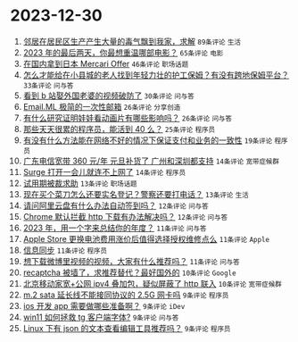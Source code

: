 # 2023-12-30

1. [邻居在居民区生产产生大量的毒气飘到我家，求解](https://www.v2ex.com/t/1004569) `89条评论` `生活`
1. [2023 年的最后两天，你最想重温哪部电影？](https://www.v2ex.com/t/1004586) `65条评论` `电影`
1. [在国内拿到日本 Mercari Offer](https://www.v2ex.com/t/1004606) `46条评论` `职场话题`
1. [怎么才能给在小县城的老人找到年轻力壮的护工保姆？有没有跨地保姆平台？](https://www.v2ex.com/t/1004563) `33条评论` `问与答`
1. [看到 b 站娶外国老婆的视频破防了](https://www.v2ex.com/t/1004661) `30条评论` `问与答`
1. [Email.ML 极简的一次性邮箱](https://www.v2ex.com/t/1004577) `26条评论` `分享创造`
1. [有什么研究证明娃娃看动画片有哪些影响吗？](https://www.v2ex.com/t/1004591) `26条评论` `问与答`
1. [那些天天很累的程序员，能活到 40 么？](https://www.v2ex.com/t/1004679) `25条评论` `程序员`
1. [有没有什么方法能在网络不好的情况下保证支付和业务的一致性](https://www.v2ex.com/t/1004689) `19条评论` `程序员`
1. [广东电信宽带 360 元/年 元旦补货了 广州和深圳都支持](https://www.v2ex.com/t/1004680) `14条评论` `宽带症候群`
1. [Surge 打开一会儿就连不上网了](https://www.v2ex.com/t/1004642) `14条评论` `程序员`
1. [试用期被裁求助](https://www.v2ex.com/t/1004688) `13条评论` `职场话题`
1. [现在买个菜刀怎么还要实名登记？警察还要打电话？](https://www.v2ex.com/t/1004622) `13条评论` `生活`
1. [请问阿里云盘有什么办法自动签到吗？](https://www.v2ex.com/t/1004566) `12条评论` `问与答`
1. [Chrome 默认拦截 http 下载有办法解决吗？](https://www.v2ex.com/t/1004564) `12条评论` `问与答`
1. [2023 年，用一个字来总结你的年度？](https://www.v2ex.com/t/1004713) `11条评论` `问与答`
1. [Apple Store 更换电池费用涨价后值得选择授权维修点么](https://www.v2ex.com/t/1004625) `11条评论` `Apple`
1. [信息同步](https://www.v2ex.com/t/1004589) `11条评论` `程序员`
1. [想下载微博里视频的视频，大家有什么推荐吗？](https://www.v2ex.com/t/1004568) `11条评论` `问与答`
1. [recaptcha 被墙了，求推荐替代？最好国外的](https://www.v2ex.com/t/1004654) `10条评论` `Google`
1. [北京移动家宽+公网 ipv4 叠加包，疑似屏蔽了 http 联入](https://www.v2ex.com/t/1004646) `10条评论` `宽带症候群`
1. [m.2 sata 延长线不能接同协议的 2.5G 网卡吗](https://www.v2ex.com/t/1004651) `9条评论` `程序员`
1. [ios 开发 app 需要做哪些准备啊？](https://www.v2ex.com/t/1004645) `9条评论` `iDev`
1. [win11 如何拯救 tg 客户端字体?](https://www.v2ex.com/t/1004610) `9条评论` `问与答`
1. [Linux 下有 json 的文本查看编辑工具推荐吗？](https://www.v2ex.com/t/1004597) `9条评论` `程序员`

